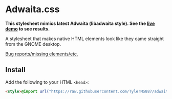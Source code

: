 # Adwaita.css

**This stylesheet mimics latest Adwaita (libadwaita style). See the [live demo](https://tylerms887.github.io/adwaita.css)
to see results.**

A stylesheet that makes native HTML elements look like they came straight from the GNOME
desktop.

[Bug reports/missing elements/etc.](https://github.com/TylerMS887/adwaita.css/issues)

## Install

Add the following to your HTML `<head>`:

```html
<style>@import url("https://raw.githubusercontent.com/TylerMS887/adwaita.css/import/adwaita.css")</style>
```

